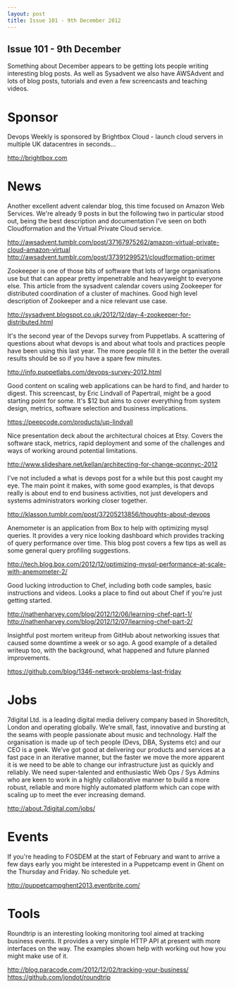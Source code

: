 ```yaml
---
layout: post
title: Issue 101 - 9th December 2012
---
```


## Issue 101 - 9th December

Something about December appears to be getting lots people writing interesting blog posts. As well as Sysadvent we also have AWSAdvent and lots of blog posts, tutorials and even a few screencasts and teaching videos.


Sponsor
======

Devops Weekly is sponsored by Brightbox Cloud - launch cloud servers in multiple UK datacentres in seconds...

http://brightbox.com


News
====

Another excellent advent calendar blog, this time focused on Amazon Web Services. We're already 9 posts in but the following two in particular stood out, being the best description and documentation I've seen on both Cloudformation and the Virtual Private Cloud service.

http://awsadvent.tumblr.com/post/37167975262/amazon-virtual-private-cloud-amazon-virtual
http://awsadvent.tumblr.com/post/37391299521/cloudformation-primer


Zookeeper is one of those bits of software that lots of large organisations use but that can appear pretty impenetrable and heavyweight to everyone else. This article from the sysadvent calendar covers using Zookeeper for distributed coordination of a cluster of machines. Good high level description of Zookeeper and a nice relevant use case.

http://sysadvent.blogspot.co.uk/2012/12/day-4-zookeeper-for-distributed.html


It's the second year of the Devops survey from Puppetlabs. A scattering of questions about what devops is and about what tools and practices people have been using this last year. The more people fill it in the better the overall results should be so if you have a spare few minutes.

http://info.puppetlabs.com/devops-survey-2012.html


Good content on scaling web applications can be hard to find, and harder to digest. This screencast, by Eric Lindvall of Papertrail, might be a good starting point for some. It's $12 but aims to cover everything from system design, metrics, software selection and business implications.

https://peepcode.com/products/up-lindvall


Nice presentation deck about the architectural choices at Etsy. Covers the software stack, metrics, rapid deployment and some of the challenges and ways of working around potential limitations.

http://www.slideshare.net/kellan/architecting-for-change-qconnyc-2012


I've not included a what is devops post for a while but this post caught my eye. The main point it makes, with some good examples, is that devops really is about end to end business activities, not just developers and systems administrators working closer together.

http://klasson.tumblr.com/post/37205213856/thoughts-about-devops


Anemometer is an application from Box to help with optimizing mysql queries. It provides a very nice looking dashboard which provides tracking of query performance over time. This blog post covers a few tips as well as some general query profiling suggestions.

http://tech.blog.box.com/2012/12/optimizing-mysql-performance-at-scale-with-anemometer-2/


Good lucking introduction to Chef, including both code samples, basic instructions and videos. Looks a place to find out about Chef if you're just getting started.

http://nathenharvey.com/blog/2012/12/06/learning-chef-part-1/
http://nathenharvey.com/blog/2012/12/07/learning-chef-part-2/


Insightful post mortem writeup from GitHub about networking issues that caused some downtime a week or so ago. A good example of a detailed writeup too, with the background, what happened and future planned improvements.

https://github.com/blog/1346-network-problems-last-friday


Jobs
====

7digital Ltd. is a leading digital media delivery company based in Shoreditch, London and operating globally. We’re small, fast, innovative and bursting at the seams with people passionate about music and technology. Half the organisation is made up of tech people (Devs, DBA, Systems etc) and our CEO is a geek. We’ve got good at delivering our products and services at a fast pace in an iterative manner, but the faster we move the more apparent it is we need to be able to change our infrastructure just as quickly and reliably. We need super-talented and enthusiastic Web Ops / Sys Admins who are keen to work in a highly collaborative manner to build a more robust, reliable and more highly automated platform which can cope with scaling up to meet the ever increasing demand.

http://about.7digital.com/jobs/


Events
=====

If you're heading to FOSDEM at the start of February and want to arrive a few days early you might be interested in a Puppetcamp event in Ghent on the Thursday and Friday. No schedule yet.

http://puppetcampghent2013.eventbrite.com/


Tools
====

Roundtrip is an interesting looking monitoring tool aimed at tracking business events. It provides a very simple HTTP API at present with more interfaces on the way. The examples shown help with working out how you might make use of it.

http://blog.paracode.com/2012/12/02/tracking-your-business/
https://github.com/jondot/roundtrip
